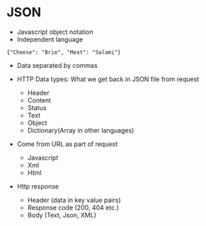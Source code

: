 # JSON
- Javascript object notation
- Independent language

```
{"Cheese": "Brie", "Meat": "Salami"}
```

- Data separated by commas

- HTTP Data types: What we get back in JSON file from request
    - Header
    - Content
    - Status
    - Text
    - Object 
    - Dictionary(Array in other languages)
    
- Come from URL as part of request
    - Javascript
    - Xml
    - Html
     
- Http response
    - Header (data in key value pairs)
    - Response code (200, 404 etc.)
    - Body (Text, Json, XML)
    